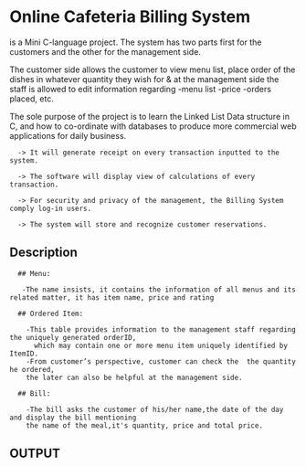 # Online Cafeteria Billing System 
is a Mini C-language project.
The system has two parts first for the customers and the other for the management side. 

 

The customer side allows the customer to view menu list, place order of the dishes in whatever quantity they wish for & 
at the management side the staff is allowed to edit information regarding 
-menu list 
-price 
-orders placed, etc.

The sole purpose of the project is to learn the Linked List Data structure in C, 
and how to co-ordinate with databases to produce more commercial web applications for daily business.  


      -> It will generate receipt on every transaction inputted to the system. 

      -> The software will display view of calculations of every transaction. 

      -> For security and privacy of the management, the Billing System comply log-in users. 

      -> The system will store and recognize customer reservations. 
      

## Description 

      ## Menu: 

       -The name insists, it contains the information of all menus and its related matter, it has item name, price and rating 

      ## Ordered Item: 

        -This table provides information to the management staff regarding the uniquely generated orderID, 
          which may contain one or more menu item uniquely identified by ItemID. 
        -From customer’s perspective, customer can check the  the quantity he ordered, 
        the later can also be helpful at the management side. 

      ## Bill: 

        -The bill asks the customer of his/her name,the date of the day and display the bill mentioning 
        the name of the meal,it's quantity, price and total price. 
        
   ## OUTPUT
        
        

